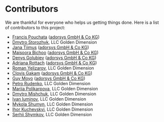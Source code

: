 # Contributors
We are thankful for everyone who helps us getting things done.
Here is a list of contributors to this project:
* [Francis Pouchata](https://github.com/francis-pouatcha) ([adorsys GmbH & Co KG](http://www.adorsys.de))
* [Dmytro Storozhyk](https://github.com/DmytroStorozhyk), LLC Golden Dimension
* [Jana Tiimus](https://github.com/jtiimus) ([adorsys GmbH & Co KG](http://www.adorsys.de))
* [Maisoora Bichoo](mailto:mbi@adorsys.de) ([adorsys GmbH & Co KG](http://www.adorsys.de))
* [Denys Golubiev](https://github.com/DG0lden) ([adorsys GmbH & Co KG](http://www.adorsys.de))
* [Adriana Rottach](mailto:aro@adorsys.de) ([adorsys GmbH & Co KG](http://www.adorsys.de))
* [Roman Yelizarov](https://github.com/elroman), LLC Golden Dimension
* [Clovis Gakam](https://github.com/clovisgakam) ([adorsys GmbH & Co KG](http://www.adorsys.de))
* [Guy Moyo](https://github.com/guymoyo) ([adorsys GmbH & Co KG](http://www.adorsys.de))
* [Petro Rudenko](https://github.com/jfractalus), LLC Golden Dimension
* [Mariia Polikarpova](https://github.com/maypolikarpova), LLC Golden Dimension
* [Dmytro Mishchuk](https://github.com/DmitryMishchuk), LLC Golden Dimension
* [Ivan Iuminov](https://github.com/ivaniuminov), LLC Golden Dimension
* [Mykola Shumyn](https://github.com/KSWest), LLC Golden Dimension
* [Ihor Kuchevskyi](https://github.com/jldfin), LLC Golden Dimension
* [Serhii Shymkov](https://github.com/Seregy), LLC Golden Dimension
